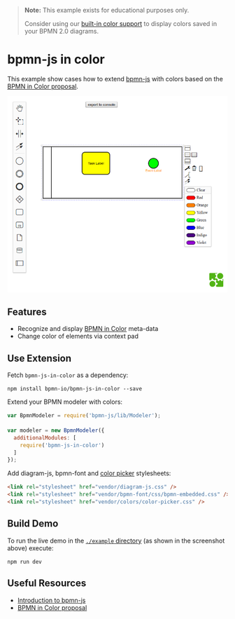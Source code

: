 > __Note:__ This example exists for educational purposes only.
>
> Consider using our [built-in color support](https://bpmn.io/blog/posts/2016-colors-bpmn-js.html) to display colors saved in your BPMN 2.0 diagrams.


# bpmn-js in color

This example show cases how to extend [bpmn-js](https://github.com/bpmn-io/bpmn-js) with colors based on the [BPMN in Color proposal](https://github.com/bpmn-miwg/bpmn-in-color).

![bpmn-js in color](./resources/screenshot.png)

## Features

* Recognize and display [BPMN in Color](https://github.com/bpmn-miwg/bpmn-in-color) meta-data
* Change color of elements via context pad


## Use Extension

Fetch `bpmn-js-in-color` as a dependency:

```
npm install bpmn-io/bpmn-js-in-color --save
```

Extend your BPMN modeler with colors:

```javascript
var BpmnModeler = require('bpmn-js/lib/Modeler');

var modeler = new BpmnModeler({
  additionalModules: [
    require('bpmn-js-in-color')
  ]
});
```

Add diagram-js, bpmn-font and [color picker](./colors/color-picker.css) stylesheets:

```html
<link rel="stylesheet" href="vendor/diagram-js.css" />
<link rel="stylesheet" href="vendor/bpmn-font/css/bpmn-embedded.css" />
<link rel="stylesheet" href="vendor/colors/color-picker.css" />
```


## Build Demo

To run the live demo in the [`./example` directory](./example) (as shown in the screenshot above) execute:

```
npm run dev
```


## Useful Resources

* [Introduction to bpmn-js](https://bpmn.io/toolkit/bpmn-js/walkthrough/)
* [BPMN in Color proposal](https://github.com/bpmn-miwg/bpmn-in-color)
